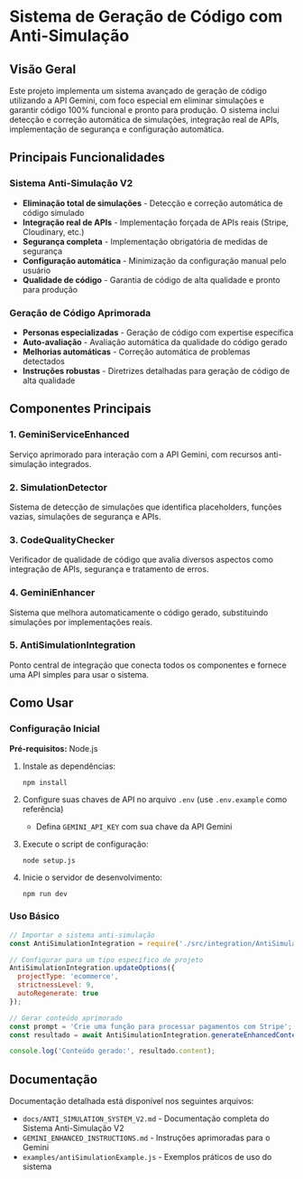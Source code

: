 # Sistema de Geração de Código com Anti-Simulação

## Visão Geral

Este projeto implementa um sistema avançado de geração de código utilizando a API Gemini, com foco especial em eliminar simulações e garantir código 100% funcional e pronto para produção. O sistema inclui detecção e correção automática de simulações, integração real de APIs, implementação de segurança e configuração automática.

## Principais Funcionalidades

### Sistema Anti-Simulação V2

- **Eliminação total de simulações** - Detecção e correção automática de código simulado
- **Integração real de APIs** - Implementação forçada de APIs reais (Stripe, Cloudinary, etc.)
- **Segurança completa** - Implementação obrigatória de medidas de segurança
- **Configuração automática** - Minimização da configuração manual pelo usuário
- **Qualidade de código** - Garantia de código de alta qualidade e pronto para produção

### Geração de Código Aprimorada

- **Personas especializadas** - Geração de código com expertise específica
- **Auto-avaliação** - Avaliação automática da qualidade do código gerado
- **Melhorias automáticas** - Correção automática de problemas detectados
- **Instruções robustas** - Diretrizes detalhadas para geração de código de alta qualidade

## Componentes Principais

### 1. GeminiServiceEnhanced

Serviço aprimorado para interação com a API Gemini, com recursos anti-simulação integrados.

### 2. SimulationDetector

Sistema de detecção de simulações que identifica placeholders, funções vazias, simulações de segurança e APIs.

### 3. CodeQualityChecker

Verificador de qualidade de código que avalia diversos aspectos como integração de APIs, segurança e tratamento de erros.

### 4. GeminiEnhancer

Sistema que melhora automaticamente o código gerado, substituindo simulações por implementações reais.

### 5. AntiSimulationIntegration

Ponto central de integração que conecta todos os componentes e fornece uma API simples para usar o sistema.

## Como Usar

### Configuração Inicial

**Pré-requisitos:** Node.js

1. Instale as dependências:
   ```
   npm install
   ```

2. Configure suas chaves de API no arquivo `.env` (use `.env.example` como referência)
   - Defina `GEMINI_API_KEY` com sua chave da API Gemini

3. Execute o script de configuração:
   ```
   node setup.js
   ```

4. Inicie o servidor de desenvolvimento:
   ```
   npm run dev
   ```

### Uso Básico

```javascript
// Importar o sistema anti-simulação
const AntiSimulationIntegration = require('./src/integration/AntiSimulationIntegration').default;

// Configurar para um tipo específico de projeto
AntiSimulationIntegration.updateOptions({
  projectType: 'ecommerce',
  strictnessLevel: 9,
  autoRegenerate: true
});

// Gerar conteúdo aprimorado
const prompt = 'Crie uma função para processar pagamentos com Stripe';
const resultado = await AntiSimulationIntegration.generateEnhancedContent(prompt);

console.log('Conteúdo gerado:', resultado.content);
```

## Documentação

Documentação detalhada está disponível nos seguintes arquivos:

- `docs/ANTI_SIMULATION_SYSTEM_V2.md` - Documentação completa do Sistema Anti-Simulação V2
- `GEMINI_ENHANCED_INSTRUCTIONS.md` - Instruções aprimoradas para o Gemini
- `examples/antiSimulationExample.js` - Exemplos práticos de uso do sistema
